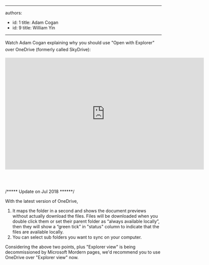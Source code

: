 

---
authors:
  - id: 1
    title: Adam Cogan
  - id: 9
    title: William Yin
---




<span class='intro'> ​​​<span style="line-height&#58;1.6;">​​Watch Adam Cogan explaining why you should use &quot;Open with Explorer&quot; over OneDrive (formerly called&#160;SkyDrive)&#58;</span><div class="ms-rtestate-read ms-rte-embedcode ms-rte-embedil ms-rtestate-notify">
   <iframe width="640" height="360" src="https&#58;//www.youtube.com/embed/Fa5mHT5zu1k" frameborder="0"></iframe>&#160;</div><p><br></p><p>/***** Update​ on Jul 2018 ******/<br></p><p>With the latest version of OneDrive,&#160;<br><ol><li>It maps the folder in a second and shows the document previews without actually download the files. Files will be downloaded when you double click them or set their parent folder as “always available locally”, then they will show a “green tick” in &quot;status&quot; column to indicate that the files are available locally.<br></li><li>You can select sub folders you want to sync on your computer.<br></li></ol>Considering the above two points,&#160;plus&#160;&quot;Explorer view&quot; is being decommissioned by Microsoft Mordern pages,&#160;we'd recommend you to use OneDrive over &quot;Explorer view&quot; now.<br>​<br></p><p><br></p> </span>

<p>​<br><br></p>


